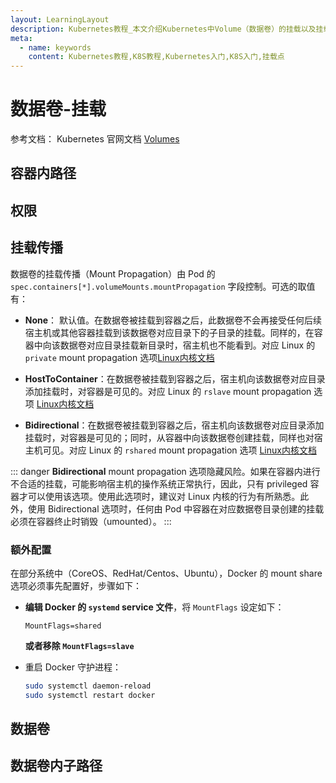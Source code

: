 ```yaml
---
layout: LearningLayout
description: Kubernetes教程_本文介绍Kubernetes中Volume（数据卷）的挂载以及挂载传播MountPropagation的概念
meta:
  - name: keywords
    content: Kubernetes教程,K8S教程,Kubernetes入门,K8S入门,挂载点
---
```


# 数据卷-挂载

<AdSenseTitle/>

参考文档： Kubernetes 官网文档 [Volumes](https://kubernetes.io/docs/concepts/storage/volumes/)

## 容器内路径

## 权限

## 挂载传播

数据卷的挂载传播（Mount Propagation）由 Pod 的 `spec.containers[*].volumeMounts.mountPropagation` 字段控制。可选的取值有：

* **None**： 默认值。在数据卷被挂载到容器之后，此数据卷不会再接受任何后续宿主机或其他容器挂载到该数据卷对应目录下的子目录的挂载。同样的，在容器中向该数据卷对应目录挂载新目录时，宿主机也不能看到。对应 Linux 的 `private` mount propagation 选项[Linux内核文档](https://www.kernel.org/doc/Documentation/filesystems/sharedsubtree.txt)

* **HostToContainer**：在数据卷被挂载到容器之后，宿主机向该数据卷对应目录添加挂载时，对容器是可见的。对应 Linux 的 `rslave` mount propagation 选项 [Linux内核文档](https://www.kernel.org/doc/Documentation/filesystems/sharedsubtree.txt)

* **Bidirectional**：在数据卷被挂载到容器之后，宿主机向该数据卷对应目录添加挂载时，对容器是可见的；同时，从容器中向该数据卷创建挂载，同样也对宿主机可见。对应 Linux 的 `rshared` mount propagation 选项 [Linux内核文档](https://www.kernel.org/doc/Documentation/filesystems/sharedsubtree.txt)

::: danger
**Bidirectional** mount propagation 选项隐藏风险。如果在容器内进行不合适的挂载，可能影响宿主机的操作系统正常执行，因此，只有 privileged 容器才可以使用该选项。使用此选项时，建议对 Linux 内核的行为有所熟悉。此外，使用 Bidirectional 选项时，任何由 Pod 中容器在对应数据卷目录创建的挂载必须在容器终止时销毁（umounted）。
:::

### 额外配置

在部分系统中（CoreOS、RedHat/Centos、Ubuntu），Docker 的 mount share 选项必须事先配置好，步骤如下：

* **编辑 Docker 的 `systemd` service 文件**，将 `MountFlags` 设定如下：

  ```
  MountFlags=shared
  ```

  **或者移除 `MountFlags=slave`**

* 重启 Docker 守护进程：

  ``` sh
  sudo systemctl daemon-reload
  sudo systemctl restart docker
  ```

## 数据卷

## 数据卷内子路径
